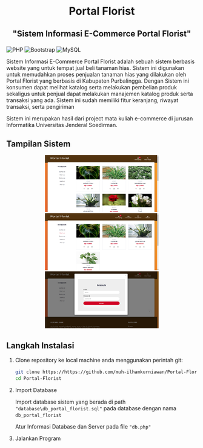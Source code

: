 # <p align="center">Portal Florist</p>

## <p align="center">"Sistem Informasi E-Commerce Portal Florist"</p>

![PHP](https://img.shields.io/badge/php-%23777BB4.svg?style=for-the-badge&logo=php&logoColor=white)  ![Bootstrap](https://img.shields.io/badge/Bootstrap-563D7C?style=for-the-badge&logo=bootstrap&logoColor=white) ![MySQL](https://img.shields.io/badge/mysql-%2300000f.svg?style=for-the-badge&logo=mysql&logoColor=white)

<p>Sistem Informasi E-Commerce Portal Florist adalah sebuah sistem berbasis website yang untuk tempat jual beli tanaman hias. Sistem ini digunakan untuk memudahkan proses penjualan tanaman hias yang dilakukan oleh Portal Florist yang berbasis di Kabupaten Purbalingga. Dengan Sistem ini konsumen dapat melihat katalog serta melakukan pembelian produk sekaligus untuk penjual dapat melakukan manajemen katalog produk serta transaksi yang ada. Sistem ini sudah memiliki fitur keranjang, riwayat transaksi, serta pengiriman</p>
<p>Sistem ini merupakan hasil dari project mata kuliah e-commerce di jurusan Informatika Universitas Jenderal Soedirman.</p>

## Tampilan Sistem

<div align="center">
    <img width="300" height="150" src="/dokumentasi/home-1.png" alt="Portal Florist Home1">
    <img width="300" height="150" src="/dokumentasi/home-2.png" alt="Portal Florist Home2">
    <img width="300" height="150" src="/dokumentasi/login.png" alt="Portal Florist Login">
</div>

## Langkah Instalasi

1.  Clone repository ke local machine anda menggunakan perintah git:

    ```bash
    git clone https://https://github.com/muh-ilhamkurniawan/Portal-Florist.git
    cd Portal-Florist
    ```

2.  Import Database

    Import database sistem yang berada di path `"database\db_portal_florist.sql"` pada database dengan nama `db_portal_florist`

    Atur Informasi Database dan Server pada file `"db.php"`

3.  Jalankan Program
